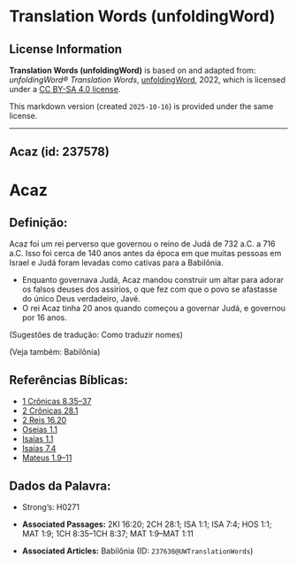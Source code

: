 # Translation Words (unfoldingWord)

## License Information

**Translation Words (unfoldingWord)** is based on and adapted from: _unfoldingWord® Translation Words_, [unfoldingWord](https://unfoldingword.org/utw), 2022, which is licensed under a [CC BY-SA 4.0 license](https://creativecommons.org/licenses/by-sa/4.0/legalcode.en).

This markdown version (created `2025-10-16`) is provided under the same license.



--------------------------------

## Acaz (id: 237578)

Acaz
====

Definição:
----------

Acaz foi um rei perverso que governou o reino de Judá de 732 a.C. a 716 a.C. Isso foi cerca de 140 anos antes da época em que muitas pessoas em Israel e Judá foram levadas como cativas para a Babilônia.

* Enquanto governava Judá, Acaz mandou construir um altar para adorar os falsos deuses dos assírios, o que fez com que o povo se afastasse do único Deus verdadeiro, Javé.
* O rei Acaz tinha 20 anos quando começou a governar Judá, e governou por 16 anos.

(Sugestões de tradução: Como traduzir nomes)

(Veja também: Babilônia)

Referências Bíblicas:
---------------------

* [1 Crônicas 8\.35–37](https://ref.ly/1Chr8:35-1Chr8:37)
* [2 Crônicas 28\.1](https://ref.ly/2Chr28:1)
* [2 Reis 16\.20](https://ref.ly/2Kgs16:20)
* [Oseias 1\.1](https://ref.ly/Hos1:1)
* [Isaías 1\.1](https://ref.ly/Isa1:1)
* [Isaías 7\.4](https://ref.ly/Isa7:4)
* [Mateus 1\.9–11](https://ref.ly/Matt1:9-Matt1:11)

Dados da Palavra:
-----------------

* Strong’s: H0271

* **Associated Passages:** 2KI 16:20; 2CH 28:1; ISA 1:1; ISA 7:4; HOS 1:1; MAT 1:9; 1CH 8:35–1CH 8:37; MAT 1:9–MAT 1:11
* **Associated Articles:** Babilônia (ID: `237636@UWTranslationWords`)

